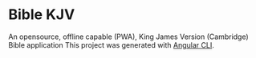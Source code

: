 # Bible KJV
An opensource, offline capable (PWA), King James Version (Cambridge) Bible application
This project was generated with [Angular CLI](https://github.com/angular/angular-cli).


